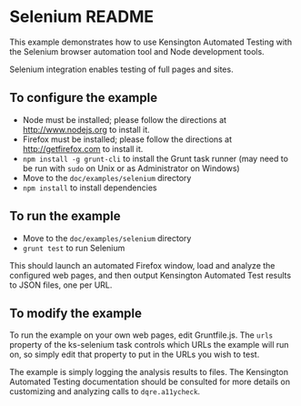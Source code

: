 # Selenium README #

This example demonstrates how to use Kensington Automated Testing with the
Selenium browser automation tool and Node development tools.

Selenium integration enables testing of full pages and sites.

## To configure the example ##

* Node must be installed; please follow the directions at http://www.nodejs.org
  to install it.
* Firefox must be installed; please follow the directions at http://getfirefox.com
  to install it.
* `npm install -g grunt-cli` to install the Grunt task runner (may need to be
  run with `sudo` on Unix or as Administrator on Windows)
* Move to the `doc/examples/selenium` directory
* `npm install` to install dependencies

## To run the example ##

* Move to the `doc/examples/selenium` directory
* `grunt test` to run Selenium

This should launch an automated Firefox window, load and analyze the
configured web pages, and then output Kensington Automated Test results to JSON
files, one per URL.

## To modify the example ##

To run the example on your own web pages, edit Gruntfile.js. The `urls`
property of the ks-selenium task controls which URLs the example will run on,
so simply edit that property to put in the URLs you wish to test. 

The example is simply logging the analysis results to files.  The Kensington
Automated Testing documentation should be consulted for more details on
customizing and analyzing calls to `dqre.a11ycheck`.

